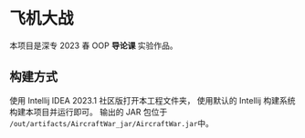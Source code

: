 # 飞机大战

本项目是深专 2023 春 OOP **导论课** 实验作品。

## 构建方式

使用 Intellij IDEA 2023.1 社区版打开本工程文件夹，
使用默认的 Intellij 构建系统构建本项目并运行即可。
输出的 JAR 包位于 `/out/artifacts/AircraftWar_jar/AircraftWar.jar`中。